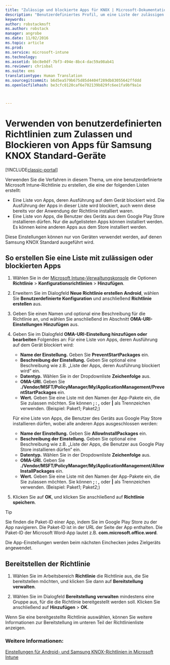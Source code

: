 ```yaml
---
title: "Zulässige und blockierte Apps für KNOX | Microsoft-Dokumentation"
description: "Benutzerdefiniertes Profil, um eine Liste der zulässigen und blockierten Apps für KNOX zu erstellen."
keywords: 
author: robstackmsft
ms.author: robstack
manager: angrobe
ms.date: 11/02/2016
ms.topic: article
ms.prod: 
ms.service: microsoft-intune
ms.technology: 
ms.assetid: bbc8e0df-7bf3-494e-8bc4-dac59a98ab41
ms.reviewer: chrisbal
ms.suite: ems
translationtype: Human Translation
ms.sourcegitcommit: b6d5ea579b675d85d4404f289db83055642ffddd
ms.openlocfilehash: be3cfc0120caf6e702139b829fc6ee1fa9bf9a1e



---
```

# <a name="use-custom-policies-to-allow-and-block-apps-for-samsung-knox-standard-devices"></a>Verwenden von benutzerdefinierten Richtlinien zum Zulassen und Blockieren von Apps für Samsung KNOX Standard-Geräte

[!INCLUDE[classic-portal](../includes/classic-portal.md)]

Verwenden Sie die Verfahren in diesem Thema, um eine benutzerdefinierte Microsoft Intune-Richtlinie zu erstellen, die eine der folgenden Listen erstellt:

- Eine Liste von Apps, deren Ausführung auf dem Gerät blockiert wird. Die Ausführung der Apps in dieser Liste wird blockiert, auch wenn diese bereits vor der Anwendung der Richtlinie installiert waren.
- Eine Liste von Apps, die Benutzer des Geräts aus dem Google Play Store installieren dürfen. Nur die aufgelisteten Apps können installiert werden. Es können keine anderen Apps aus dem Store installiert werden.

Diese Einstellungen können nur von Geräten verwendet werden, auf denen Samsung KNOX Standard ausgeführt wird.

## <a name="to-create-an-allowed-or-blocked-app-list"></a>So erstellen Sie eine Liste mit zulässigen oder blockierten Apps

1. Wählen Sie in der [Microsoft Intune-Verwaltungskonsole](https://manage.microsoft.com/) die Optionen **Richtlinie** &gt; **Konfigurationsrichtlinien** &gt; **Hinzufügen**.
2. Erweitern Sie im Dialogfeld **Neue Richtlinie erstellen** **Android**, wählen Sie **Benutzerdefinierte Konfiguration** und anschließend **Richtlinie erstellen** aus.
3. Geben Sie einen Namen und optional eine Beschreibung für die Richtlinie an, und wählen Sie anschließend im Abschnitt **OMA-URI-Einstellungen** **Hinzufügen** aus.
4. Geben Sie im Dialogfeld **OMA-URI-Einstellung hinzufügen oder bearbeiten** Folgendes an: Für eine Liste von Apps, deren Ausführung auf dem Gerät blockiert wird:
    
    - **Name der Einstellung.** Geben Sie **PreventStartPackages** ein.
    - **Beschreibung der Einstellung.** Geben Sie optional eine Beschreibung wie z.B. „Liste der Apps, deren Ausführung blockiert wird“ ein.
    -   **Datentyp.** Wählen Sie in der Dropdownliste **Zeichenfolge** aus.
    -   **OMA-URI.** Geben Sie **./Vendor/MSFT/PolicyManager/My/ApplicationManagement/PreventStartPackages** ein.
    -   **Wert.** Geben Sie eine Liste mit den Namen der App-Pakete ein, die Sie zulassen möchten. Sie können **; : ,** oder **|** als Trennzeichen verwenden. (Beispiel: Paket1; Paket2;)

    Für eine Liste von Apps, die Benutzer des Geräts aus Google Play Store installieren dürfen, wobei alle anderen Apps ausgeschlossen werden:

    - **Name der Einstellung.** Geben Sie **AllowInstallPackages** ein.
    - **Beschreibung der Einstellung.** Geben Sie optional eine Beschreibung wie z.B. „Liste der Apps, die Benutzer aus Google Play Store installieren dürfen“ ein.
    - **Datentyp.** Wählen Sie in der Dropdownliste **Zeichenfolge** aus.
    - **OMA-URI.** Geben Sie **./Vendor/MSFT/PolicyManager/My/ApplicationManagement/AllowInstallPackages** ein.
    - **Wert.** Geben Sie eine Liste mit den Namen der App-Pakete ein, die Sie zulassen möchten. Sie können **; : ,** oder **|** als Trennzeichen verwenden. (Beispiel: Paket1; Paket2;)

4. Klicken Sie auf **OK**, und klicken Sie anschließend auf **Richtlinie speichern**. 

>[!TIP]
> Sie finden die Paket-ID einer App, indem Sie im Google Play Store zu der App navigieren. Die Paket-ID ist in der URL der Seite der App enthalten. Die Paket-ID der Microsoft Word-App lautet z.B. **com.microsoft.office.word**.

Die App-Einstellungen werden beim nächsten Einchecken jedes Zielgeräts angewendet.


## <a name="deploy-the-policy"></a>Bereitstellen der Richtlinie

1.  Wählen Sie im Arbeitsbereich **Richtlinie** die Richtlinie aus, die Sie bereitstellen möchten, und klicken Sie dann auf **Bereitstellung verwalten**.

2.  Wählen Sie im Dialogfeld **Bereitstellung verwalten** mindestens eine Gruppe aus, für die die Richtlinie bereitgestellt werden soll. Klicken Sie anschließend auf **Hinzufügen** &gt; **OK**.

 
Wenn Sie eine bereitgestellte Richtlinie auswählen, können Sie weitere Informationen zur Bereitstellung im unteren Teil der Richtlinienliste anzeigen.

### <a name="see-also"></a>Weitere Informationen:
[Einstellungen für Android- und Samsung KNOX-Richtlinien in Microsoft Intune](android-policy-settings-in-microsoft-intune.md)



<!--HONumber=Dec16_HO2-->



